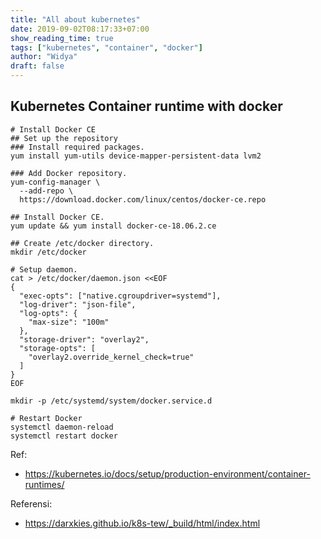 ```yaml
---
title: "All about kubernetes"
date: 2019-09-02T08:17:33+07:00
show_reading_time: true
tags: ["kubernetes", "container", "docker"]
author: "Widya"
draft: false
---
```


## Kubernetes Container runtime with docker

```
# Install Docker CE
## Set up the repository
### Install required packages.
yum install yum-utils device-mapper-persistent-data lvm2

### Add Docker repository.
yum-config-manager \
  --add-repo \
  https://download.docker.com/linux/centos/docker-ce.repo

## Install Docker CE.
yum update && yum install docker-ce-18.06.2.ce

## Create /etc/docker directory.
mkdir /etc/docker

# Setup daemon.
cat > /etc/docker/daemon.json <<EOF
{
  "exec-opts": ["native.cgroupdriver=systemd"],
  "log-driver": "json-file",
  "log-opts": {
    "max-size": "100m"
  },
  "storage-driver": "overlay2",
  "storage-opts": [
    "overlay2.override_kernel_check=true"
  ]
}
EOF

mkdir -p /etc/systemd/system/docker.service.d

# Restart Docker
systemctl daemon-reload
systemctl restart docker
```

Ref:

* https://kubernetes.io/docs/setup/production-environment/container-runtimes/

Referensi:

* https://darxkies.github.io/k8s-tew/_build/html/index.html


